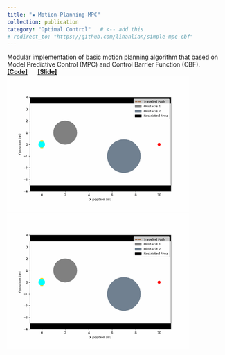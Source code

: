 ```yaml
---
title: "▪ Motion-Planning-MPC"
collection: publication
category: "Optimal Control"   # <-- add this
# redirect_to: "https://github.com/lihanlian/simple-mpc-cbf"
---
```

Modular implementation of basic motion planning algorithm that based on Model Predictive Control (MPC) and Control Barrier Function (CBF).<br/> 
<i class="fa-brands fa-github"></i> [**[Code]**](https://github.com/lihanlian/motion-planning-mpc) &nbsp;&nbsp;&nbsp;&nbsp;
<i class="fa-solid fa-file"></i> [**[Slide]**](/files/presentation-motion-planning-mpc.pdf) <br>
<img src='/images/mpc_dc_N25.gif' style='width:420px;'>
<img src='/images/mpc_cbf_N25_gamma0.8.gif' style='width:420px;'>